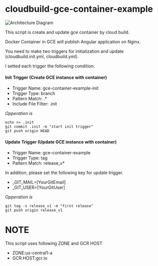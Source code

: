 # cloudbuild-gce-container-example

![Architecture Diagram](https://github.com/aoyagi9936/cloudbuild-gce-container-example/blob/master/architecture-diagram.png?raw=true)

This script is create and update gce container by cloud build.

Docker Container in GCE will publish Angular application on Nginx.

You need to make two triggers for initialization and update (cloudbuild.init.yml, cloudbuild.yml).

I setted each trigger the following condition.

#### Init Trigger (Create GCE instance with container)

- Trigger Name: gce-container-example-init
- Trigger Type: branch
- Pattern Match: .*
- Include File Filter: .init

*Opperation is*

```console
echo >> .init
git commit .init -m "start init trigger"
git push origin HEAD
```

#### Update Trigger (Update GCE instance with container)

- Trigger Name: gce-container-example
- Trigger Type: tag
- Pattern Match: release_v*

In addition, please set the following key for update trigger.

- _GIT_MAIL=[YourGitEmail]
- _GIT_USER=[YourGitUser]

*Opperation is*

```console
git tag -s release_v1 -m "first release"
git push origin release_v1
```

# NOTE

This script uses following ZONE and GCR HOST

- ZONE:us-central1-a
- GCR HOST:gcr.io
